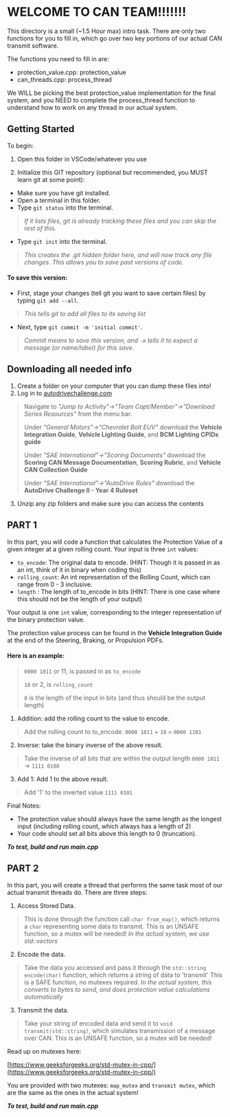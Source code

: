 # WELCOME TO CAN TEAM!!!!!!!

This directory is a small (~1.5 Hour max) intro task. There are only two functions for you to fill in, which go over two key portions of our actual CAN transmit software.

The functions you need to fill in are:
- protection_value.cpp:     protection_value
- can_threads.cpp:          process_thread

We WILL be picking the best protection_value implementation for the final system, and you NEED to complete the process_thread function to understand how to work on any thread in our actual system. 

## Getting Started
To begin:

1. Open this folder in VSCode/whatever you use

2. Initialize this GIT repository (optional but recommended, you MUST learn git at some point):
- Make sure you have git installed.
- Open a terminal in this folder.
- Type `git status` into the terminal. 
>*If it lists files, git is already tracking these files and you can skip the rest of this.*
- Type `git init` into the terminal. 
>*This creates the .git hidden folder here, and will now track any file changes. This allows you to save past versions of code.*


#### To save this version:
- First, stage your changes (tell git you want to save certain files) by typing `git add --all`. 
>*This tells git to add all files to its saving list*
- Next, type `git commit -m 'initial commit'`. 
>*Commit means to save this version, and `-m` tells it to expect a message (or name/label) for this save.*

## Downloading all needed info
1. Create a folder on your computer that you can dump these files into!
2. Log in to [autodrivechallenge.com](https://autodrivechallenge.com/)
> Navigate to *"Jump to Activity"->"Team Capt/Member"->"Download Series Resources"* from the menu bar.
>
> Under *"General Motors"->"Chevrolet Bolt EUV"* download the **Vehicle Integration Guide**, **Vehicle Lighting Guide**, and **BCM Lighting CPIDs guide**
>
> Under *"SAE International"->"Scoring Documents"* download the **Scoring CAN Message Documentation**, **Scoring Rubric**, and **Vehicle CAN Collection Guide**
>
> Under *"SAE International"->"AutoDrive Rules"* download the **AutoDrive Challenge II - Year 4 Ruleset**
3. Unzip any zip folders and make sure you can access the contents

## PART 1
In this part, you will code a function that calculates the Protection Value of a given integer at a given rolling count. 
Your input is three `int` values:
- `to_encode`: The original data to encode. (HINT: Though it is passed in as an int, think of it in binary when coding this)
- `rolling_count`: An int representation of the Rolling Count, which can range from 0 - 3 inclusive.
- `length` : The length of to_encode in bits (HINT: There is one case where this should not be the length of your output)

Your output is one `int` value, corresponding to the integer representation of the binary protection value.


The protection value process can be found in the **Vehicle Integration Guide** at the end of the Steering, Braking, or Propulsion PDFs.

#### Here is an example:

>`0000 1011` or 11, is passed in as `to_encode`
>
>`10` or 2, is `rolling_count`
>
>`8` is the length of the input in bits (and thus should be the output length)

1. Addition: add the rolling count to the value to encode.

>Add the rolling count to to_encode.
>`0000 1011` + `10` = `0000 1101`

2. Inverse: take the binary inverse of the above result.

>Take the inverse of all bits that are within the output length
>`0000 1011` -> `1111 0100`

3. Add 1: Add 1 to the above result.

>Add '1' to the inverted value
>`1111 0101`

Final Notes: 
- The protection value should always have the same length as the longest input (including rolling count, which always has a length of 2)
- Your code should set all bits above this length to 0 (truncation).

***To test, build and run main.cpp***

## PART 2
In this part, you will create a thread that performs the same task most of our actual transmit threads do. There are three steps:
1. Access Stored Data.
>This is done through the function call `char from_map()`, which returns a `char` representing some data to transmit. 
>This is an UNSAFE function, so a mutex will be needed!
>*In the actual system, we use std::vectors*
2. Encode the data.
>Take the data you accessed and pass it through the `std::string encode(char)` function, which returns a string of data to 'transmit'
>This is a SAFE function, no mutexes required.
>*In the actual system, this converts to bytes to send, and does protection value calculations automatically*
3. Transmit the data.
>Take your string of encoded data and send it to `void transmit(std::string)`, which simulates transmission of a message over CAN.
>This is an UNSAFE function, so a mutex will be needed!

Read up on mutexes here:

[https://www.geeksforgeeks.org/std-mutex-in-cpp/](https://www.geeksforgeeks.org/std-mutex-in-cpp/)

You are provided with two mutexes: `map_mutex` and `transmit mutex`, which are the same as the ones in the actual system!

***To test, build and run main.cpp***